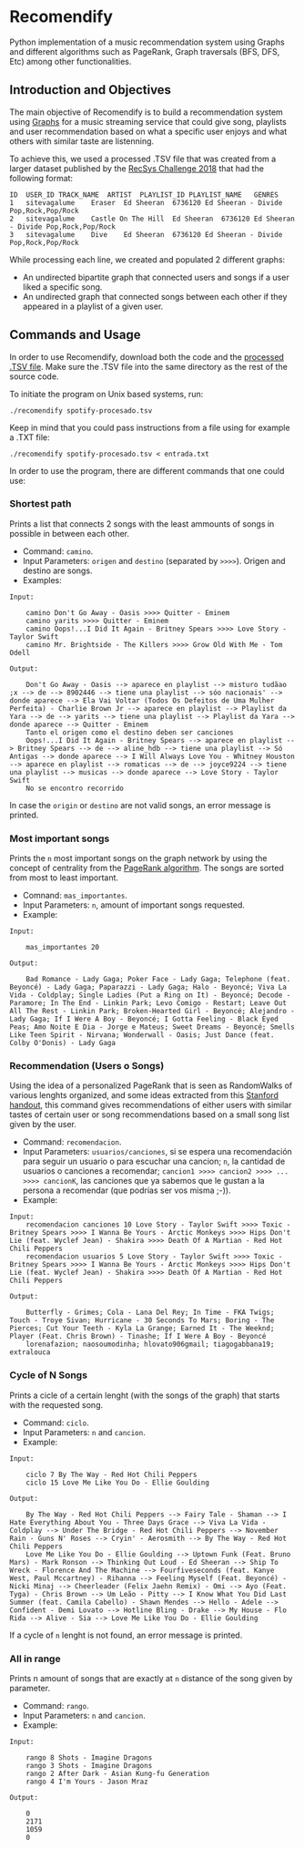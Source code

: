 # Recomendify
Python implementation of a music recommendation system using Graphs and different algorithms such as PageRank, Graph traversals (BFS, DFS, Etc) among other functionalities.

## Introduction and Objectives 
The main objective of Recomendify is to build a recommendation system using [Graphs](https://en.wikipedia.org/wiki/Graph_(abstract_data_type)#:~:text=A%20graph%20data%20structure%20consists,pairs%20for%20a%20directed%20graph.) for a music streaming service that could give song, playlists and user recommendation based on what a specific user enjoys and what others with similar taste are listenning. 

To achieve this, we used a processed .TSV file that was created from a larger dataset published by the [RecSys Challenge 2018](https://www.recsyschallenge.com/2018/) that had the following format:
```
ID	USER_ID	TRACK_NAME	ARTIST	PLAYLIST_ID	PLAYLIST_NAME	GENRES
1	sitevagalume	Eraser	Ed Sheeran	6736120	Ed Sheeran - Divide	Pop,Rock,Pop/Rock
2	sitevagalume	Castle On The Hill	Ed Sheeran	6736120	Ed Sheeran - Divide	Pop,Rock,Pop/Rock
3	sitevagalume	Dive	Ed Sheeran	6736120	Ed Sheeran - Divide	Pop,Rock,Pop/Rock
```

While processing each line, we created and populated 2 different graphs:
* An undirected bipartite graph that connected users and songs if a user liked a specific song.
* An undirected graph that connected songs between each other if they appeared in a playlist of a given user. 

## Commands and Usage
In order to use Recomendify, download both the code and the [processed .TSV file](https://drive.google.com/file/d/19piQbkrmO3GAt0ItekldWK4TbnMtAyGi/view?usp=sharing). Make sure the .TSV file into the same directory as the rest of the source code. 

To initiate the program on Unix based systems, run:
```
./recomendify spotify-procesado.tsv
```

Keep in mind that you could pass instructions from a file using for example a .TXT file:
```
./recomendify spotify-procesado.tsv < entrada.txt
```

In order to use the program, there are different commands that one could use:
 
### Shortest path
Prints a list that connects 2 songs with the least ammounts of songs in possible in between each other.

* Command: `camino`.
* Input Parameters: `origen` and `destino` (separated by `>>>>`). Origen and destino are songs. 
* Examples:
```
Input:
    
    camino Don't Go Away - Oasis >>>> Quitter - Eminem
    camino yarits >>>> Quitter - Eminem
    camino Oops!...I Did It Again - Britney Spears >>>> Love Story - Taylor Swift
    camino Mr. Brightside - The Killers >>>> Grow Old With Me - Tom Odell
    
Output:
    
    Don't Go Away - Oasis --> aparece en playlist --> misturo tudãao ;x --> de --> 8902446 --> tiene una playlist --> sóo nacionais' --> donde aparece --> Ela Vai Voltar (Todos Os Defeitos de Uma Mulher Perfeita) - Charlie Brown Jr --> aparece en playlist --> Playlist da Yara --> de --> yarits --> tiene una playlist --> Playlist da Yara --> donde aparece --> Quitter - Eminem
    Tanto el origen como el destino deben ser canciones
    Oops!...I Did It Again - Britney Spears --> aparece en playlist --> Britney Spears --> de --> aline_hdb --> tiene una playlist --> Só Antigas --> donde aparece --> I Will Always Love You - Whitney Houston --> aparece en playlist --> romaticas --> de --> joyce9224 --> tiene una playlist --> musicas --> donde aparece --> Love Story - Taylor Swift
    No se encontro recorrido
```

In case the `origin` or `destino` are not valid songs, an error message is printed.

### Most important songs
Prints the `n` most important songs on the graph network by using the concept of centrality from the [PageRank algorithm](https://es.wikipedia.org/wiki/PageRank). The songs are sorted from most to least important.

* Comnand: `mas_importantes`.
* Input Parameters: `n`, amount of important songs requested.
* Example:
```
Input:

    mas_importantes 20
  
Output:
    
    Bad Romance - Lady Gaga; Poker Face - Lady Gaga; Telephone (feat. Beyoncé) - Lady Gaga; Paparazzi - Lady Gaga; Halo - Beyoncé; Viva La Vida - Coldplay; Single Ladies (Put a Ring on It) - Beyoncé; Decode - Paramore; In The End - Linkin Park; Levo Comigo - Restart; Leave Out All The Rest - Linkin Park; Broken-Hearted Girl - Beyoncé; Alejandro - Lady Gaga; If I Were A Boy - Beyoncé; I Gotta Feeling - Black Eyed Peas; Amo Noite E Dia - Jorge e Mateus; Sweet Dreams - Beyoncé; Smells Like Teen Spirit - Nirvana; Wonderwall - Oasis; Just Dance (feat. Colby O'Donis) - Lady Gaga
```

### Recommendation (Users o Songs)

Using the idea of a personalized PageRank that is seen as RandomWalks of various lenghts organized, and some ideas extracted from this [Stanford handout](https://web.archive.org/web/20201111231436/http://web.stanford.edu/class/msande233/handouts/lecture8.pdf), this command gives recommendations of either users with similar tastes of certain user or song recommendations based on a small song list given by the user.

* Command: `recomendacion`.
* Input Parameters: `usuarios/canciones`, si se espera una recomendación para seguir un usuario o para escuchar una cancion; `n`, la cantidad de usuarios o canciones a recomendar; `cancion1 >>>> cancion2 >>>> ... >>>> cancionK`, las canciones que ya sabemos que le gustan a la persona a recomendar (que podrías ser vos misma ;-)).
* Example:
```
Input:
    recomendacion canciones 10 Love Story - Taylor Swift >>>> Toxic - Britney Spears >>>> I Wanna Be Yours - Arctic Monkeys >>>> Hips Don't Lie (feat. Wyclef Jean) - Shakira >>>> Death Of A Martian - Red Hot Chili Peppers
    recomendacion usuarios 5 Love Story - Taylor Swift >>>> Toxic - Britney Spears >>>> I Wanna Be Yours - Arctic Monkeys >>>> Hips Don't Lie (feat. Wyclef Jean) - Shakira >>>> Death Of A Martian - Red Hot Chili Peppers
    
Output:
    
    Butterfly - Grimes; Cola - Lana Del Rey; In Time - FKA Twigs; Touch - Troye Sivan; Hurricane - 30 Seconds To Mars; Boring - The Pierces; Cut Your Teeth - Kyla La Grange; Earned It - The Weeknd; Player (Feat. Chris Brown) - Tinashe; If I Were A Boy - Beyoncé
    lorenafazion; naosoumodinha; hlovato906gmail; tiagogabbana19; extralouca
```    

### Cycle of N Songs
Prints a cicle of a certain lenght (with the songs of the graph) that starts with the requested song.

* Command: `ciclo`.
* Input Parameters: `n` and `cancion`.
* Example:
```
Input:

    ciclo 7 By The Way - Red Hot Chili Peppers
    ciclo 15 Love Me Like You Do - Ellie Goulding
    
Output:
    
    By The Way - Red Hot Chili Peppers --> Fairy Tale - Shaman --> I Hate Everything About You - Three Days Grace --> Viva La Vida - Coldplay --> Under The Bridge - Red Hot Chili Peppers --> November Rain - Guns N' Roses --> Cryin' - Aerosmith --> By The Way - Red Hot Chili Peppers
    Love Me Like You Do - Ellie Goulding --> Uptown Funk (Feat. Bruno Mars) - Mark Ronson --> Thinking Out Loud - Ed Sheeran --> Ship To Wreck - Florence And The Machine --> Fourfiveseconds (feat. Kanye West, Paul Mccartney) - Rihanna --> Feeling Myself (Feat. Beyoncé) - Nicki Minaj --> Cheerleader (Felix Jaehn Remix) - Omi --> Ayo (Feat. Tyga) - Chris Brown --> Um Leão - Pitty --> I Know What You Did Last Summer (feat. Camila Cabello) - Shawn Mendes --> Hello - Adele --> Confident - Demi Lovato --> Hotline Bling - Drake --> My House - Flo Rida --> Alive - Sia --> Love Me Like You Do - Ellie Goulding
```
    
If a cycle of `n` lenght is not found, an error message is printed.


### All in range
Prints n amount of songs that are exactly at `n` distance of the song given by parameter.

* Command: `rango`.
* Input Parameters: `n` and `cancion`. 
* Example:
```
Input:

    rango 8 Shots - Imagine Dragons
    rango 3 Shots - Imagine Dragons
    rango 2 After Dark - Asian Kung-fu Generation
    rango 4 I'm Yours - Jason Mraz
    
Output:
   
    0
    2171
    1059
    0
```

